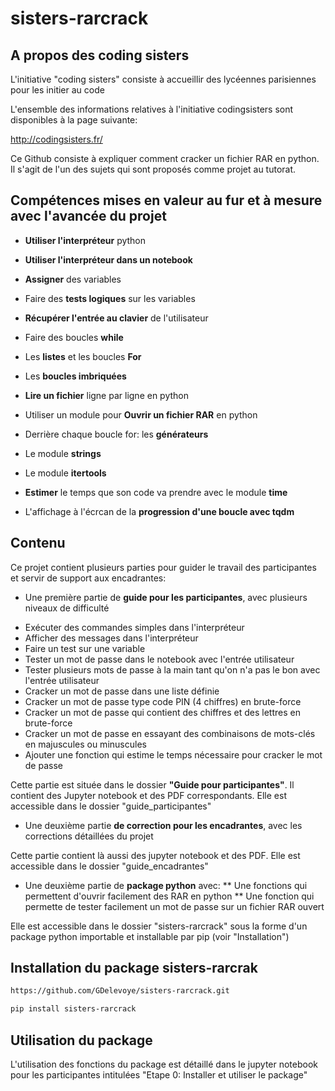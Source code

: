 # sisters-rarcrack

## A propos des coding sisters

L'initiative "coding sisters" consiste à accueillir des lycéennes parisiennes pour les initier au code

L'ensemble des informations relatives à l'initiative codingsisters sont disponibles à la page suivante:

http://codingsisters.fr/


Ce Github consiste à expliquer comment cracker un fichier RAR en python. Il s'agit de l'un des sujets qui sont proposés comme projet au tutorat.


## Compétences mises en valeur au fur et à mesure avec l'avancée du projet


- **Utiliser l'interpréteur** python

- **Utiliser l'interpréteur dans un notebook**

- **Assigner** des variables

- Faire des **tests logiques** sur les variables

- **Récupérer l'entrée au clavier** de l'utilisateur

- Faire des boucles **while**

- Les **listes** et les boucles **For**

- Les **boucles imbriquées**

- **Lire un fichier** ligne par ligne en python

- Utiliser un module pour **Ouvrir un fichier RAR** en python

- Derrière chaque boucle for: les **générateurs**

- Le module **strings**

- Le module **itertools**

- **Estimer** le temps que son code va prendre avec le module **time**

- L'affichage à l'écrcan de la **progression d'une boucle avec tqdm**


## Contenu

Ce projet contient plusieurs parties pour guider le travail des participantes et servir de support aux encadrantes:

* Une première partie de **guide pour les participantes**, avec plusieurs niveaux de difficulté

- Exécuter des commandes simples dans l'interpréteur
- Afficher des messages dans l'interpréteur
- Faire un test sur une variable
- Tester un mot de passe dans le notebook avec l'entrée utilisateur
- Tester plusieurs mots de passe à la main tant qu'on n'a pas le bon avec l'entrée utilisateur
- Cracker un mot de passe dans une liste définie
- Cracker un mot de passe type code PIN (4 chiffres) en brute-force
- Cracker un mot de passe qui contient des chiffres et des lettres en brute-force
- Cracker un mot de passe en essayant des combinaisons de mots-clés en majuscules ou minuscules
- Ajouter une fonction qui estime le temps nécessaire pour cracker le mot de passe


Cette partie est située dans le dossier **"Guide pour participantes"**. Il contient des Jupyter notebook et des PDF correspondants. Elle est accessible dans le dossier "guide_participantes"


* Une deuxième partie **de correction pour les encadrantes**, avec les corrections détaillées du projet

Cette partie contient là aussi des jupyter notebook et des PDF. Elle est accessible dans le dossier "guide_encadrantes"


* Une deuxième partie de **package python** avec:
** Une fonctions qui permettent d'ouvrir facilement des RAR en python
** Une fonction qui permette de tester facilement un mot de passe sur un fichier RAR ouvert


Elle est accessible dans le dossier "sisters-rarcrack" sous la forme d'un package python importable et installable par pip (voir "Installation")



## Installation du package sisters-rarcrak


```bash
https://github.com/GDelevoye/sisters-rarcrack.git

pip install sisters-rarcrack
```

## Utilisation du package


L'utilisation des fonctions du package est détaillé dans le jupyter notebook pour les participantes intitulées "Etape 0: Installer et utiliser le package"

